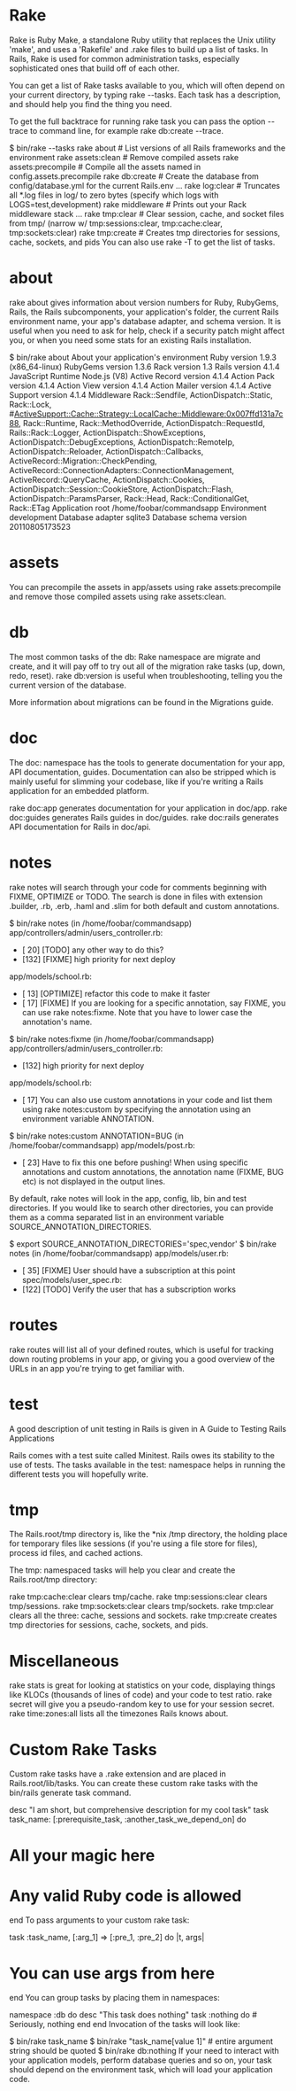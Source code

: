 # Rake
Rake is Ruby Make, a standalone Ruby utility that replaces the Unix utility 'make', and uses a 'Rakefile' and .rake files to build up a list of tasks. In Rails, Rake is used for common administration tasks, especially sophisticated ones that build off of each other.

You can get a list of Rake tasks available to you, which will often depend on your current directory, by typing rake --tasks. Each task has a description, and should help you find the thing you need.

To get the full backtrace for running rake task you can pass the option --trace to command line, for example rake db:create --trace.

$ bin/rake --tasks
rake about              # List versions of all Rails frameworks and the environment
rake assets:clean       # Remove compiled assets
rake assets:precompile  # Compile all the assets named in config.assets.precompile
rake db:create          # Create the database from config/database.yml for the current Rails.env
...
rake log:clear          # Truncates all *.log files in log/ to zero bytes (specify which logs with LOGS=test,development)
rake middleware         # Prints out your Rack middleware stack
...
rake tmp:clear          # Clear session, cache, and socket files from tmp/ (narrow w/ tmp:sessions:clear, tmp:cache:clear, tmp:sockets:clear)
rake tmp:create         # Creates tmp directories for sessions, cache, sockets, and pids
You can also use rake -T to get the list of tasks.

# about
rake about gives information about version numbers for Ruby, RubyGems, Rails, the Rails subcomponents, your application's folder, the current Rails environment name, your app's database adapter, and schema version. It is useful when you need to ask for help, check if a security patch might affect you, or when you need some stats for an existing Rails installation.

$ bin/rake about
About your application's environment
Ruby version              1.9.3 (x86_64-linux)
RubyGems version          1.3.6
Rack version              1.3
Rails version             4.1.4
JavaScript Runtime        Node.js (V8)
Active Record version     4.1.4
Action Pack version       4.1.4
Action View version       4.1.4
Action Mailer version     4.1.4
Active Support version    4.1.4
Middleware                Rack::Sendfile, ActionDispatch::Static, Rack::Lock, #<ActiveSupport::Cache::Strategy::LocalCache::Middleware:0x007ffd131a7c88>, Rack::Runtime, Rack::MethodOverride, ActionDispatch::RequestId, Rails::Rack::Logger, ActionDispatch::ShowExceptions, ActionDispatch::DebugExceptions, ActionDispatch::RemoteIp, ActionDispatch::Reloader, ActionDispatch::Callbacks, ActiveRecord::Migration::CheckPending, ActiveRecord::ConnectionAdapters::ConnectionManagement, ActiveRecord::QueryCache, ActionDispatch::Cookies, ActionDispatch::Session::CookieStore, ActionDispatch::Flash, ActionDispatch::ParamsParser, Rack::Head, Rack::ConditionalGet, Rack::ETag
Application root          /home/foobar/commandsapp
Environment               development
Database adapter          sqlite3
Database schema version   20110805173523
# assets
You can precompile the assets in app/assets using rake assets:precompile and remove those compiled assets using rake assets:clean.

# db
The most common tasks of the db: Rake namespace are migrate and create, and it will pay off to try out all of the migration rake tasks (up, down, redo, reset). rake db:version is useful when troubleshooting, telling you the current version of the database.

More information about migrations can be found in the Migrations guide.

# doc
The doc: namespace has the tools to generate documentation for your app, API documentation, guides. Documentation can also be stripped which is mainly useful for slimming your codebase, like if you're writing a Rails application for an embedded platform.

rake doc:app generates documentation for your application in doc/app.
rake doc:guides generates Rails guides in doc/guides.
rake doc:rails generates API documentation for Rails in doc/api.
# notes
rake notes will search through your code for comments beginning with FIXME, OPTIMIZE or TODO. The search is done in files with extension .builder, .rb, .erb, .haml and .slim for both default and custom annotations.

$ bin/rake notes
(in /home/foobar/commandsapp)
app/controllers/admin/users_controller.rb:
  * [ 20] [TODO] any other way to do this?
  * [132] [FIXME] high priority for next deploy
 
app/models/school.rb:
  * [ 13] [OPTIMIZE] refactor this code to make it faster
  * [ 17] [FIXME]
If you are looking for a specific annotation, say FIXME, you can use rake notes:fixme. Note that you have to lower case the annotation's name.

$ bin/rake notes:fixme
(in /home/foobar/commandsapp)
app/controllers/admin/users_controller.rb:
  * [132] high priority for next deploy
 
app/models/school.rb:
  * [ 17]
You can also use custom annotations in your code and list them using rake notes:custom by specifying the annotation using an environment variable ANNOTATION.

$ bin/rake notes:custom ANNOTATION=BUG
(in /home/foobar/commandsapp)
app/models/post.rb:
  * [ 23] Have to fix this one before pushing!
When using specific annotations and custom annotations, the annotation name (FIXME, BUG etc) is not displayed in the output lines.

By default, rake notes will look in the app, config, lib, bin and test directories. If you would like to search other directories, you can provide them as a comma separated list in an environment variable SOURCE_ANNOTATION_DIRECTORIES.

$ export SOURCE_ANNOTATION_DIRECTORIES='spec,vendor'
$ bin/rake notes
(in /home/foobar/commandsapp)
app/models/user.rb:
  * [ 35] [FIXME] User should have a subscription at this point
spec/models/user_spec.rb:
  * [122] [TODO] Verify the user that has a subscription works
# routes
rake routes will list all of your defined routes, which is useful for tracking down routing problems in your app, or giving you a good overview of the URLs in an app you're trying to get familiar with.

# test
A good description of unit testing in Rails is given in A Guide to Testing Rails Applications

Rails comes with a test suite called Minitest. Rails owes its stability to the use of tests. The tasks available in the test: namespace helps in running the different tests you will hopefully write.

# tmp
The Rails.root/tmp directory is, like the *nix /tmp directory, the holding place for temporary files like sessions (if you're using a file store for files), process id files, and cached actions.

The tmp: namespaced tasks will help you clear and create the Rails.root/tmp directory:

rake tmp:cache:clear clears tmp/cache.
rake tmp:sessions:clear clears tmp/sessions.
rake tmp:sockets:clear clears tmp/sockets.
rake tmp:clear clears all the three: cache, sessions and sockets.
rake tmp:create creates tmp directories for sessions, cache, sockets, and pids.
# Miscellaneous
rake stats is great for looking at statistics on your code, displaying things like KLOCs (thousands of lines of code) and your code to test ratio.
rake secret will give you a pseudo-random key to use for your session secret.
rake time:zones:all lists all the timezones Rails knows about.
# Custom Rake Tasks
Custom rake tasks have a .rake extension and are placed in Rails.root/lib/tasks. You can create these custom rake tasks with the bin/rails generate task command.

desc "I am short, but comprehensive description for my cool task"
task task_name: [:prerequisite_task, :another_task_we_depend_on] do
  # All your magic here
  # Any valid Ruby code is allowed
end
To pass arguments to your custom rake task:

task :task_name, [:arg_1] => [:pre_1, :pre_2] do |t, args|
  # You can use args from here
end
You can group tasks by placing them in namespaces:

namespace :db do
  desc "This task does nothing"
  task :nothing do
    # Seriously, nothing
  end
end
Invocation of the tasks will look like:

$ bin/rake task_name
$ bin/rake "task_name[value 1]" # entire argument string should be quoted
$ bin/rake db:nothing
If your need to interact with your application models, perform database queries and so on, your task should depend on the environment task, which will load your application code.